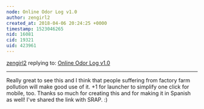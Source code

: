 ```yaml
---
node: Online Odor Log v1.0
author: zengirl2
created_at: 2018-04-06 20:24:25 +0000
timestamp: 1523046265
nid: 16081
cid: 19321
uid: 423961
---
```




[zengirl2](../profile/zengirl2) replying to: [Online Odor Log v1.0](../notes/imvec/04-06-2018/online-odor-log-v1-0)

----
Really great to see this and I think that people suffering from factory farm pollution will make good use of it. +1 for launcher to simplify one click for mobile, too. Thanks so much for creating this and for making it in Spanish as well! I've shared the link with SRAP. :)